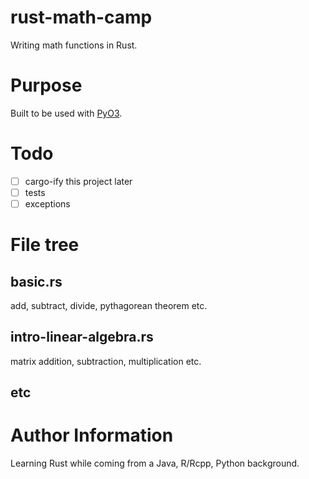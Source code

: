 # rust-math-camp
Writing math functions in Rust.

# Purpose
Built to be used with [PyO3](https://github.com/PyO3/pyo3).

# Todo
- [ ] cargo-ify this project later
- [ ] tests
- [ ] exceptions 

# File tree

## basic.rs
add, subtract, divide, pythagorean theorem etc.

## intro-linear-algebra.rs
matrix addition, subtraction, multiplication etc.

## etc

# Author Information
Learning Rust while coming from a Java, R/Rcpp, Python background.
